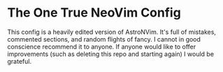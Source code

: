 # The One True NeoVim Config

This config is a heavily edited version of AstroNVim. It's full of mistakes, commented sections, and random flights of fancy. I cannot in good conscience recommend it to anyone. If anyone would like to offer improvements (such as deleting this repo and starting again) I would be grateful.

